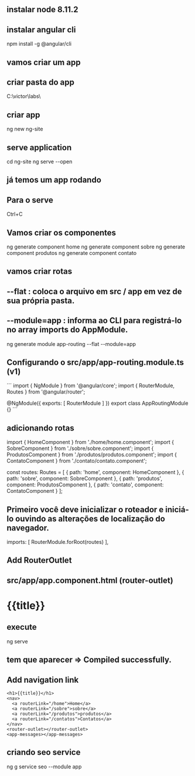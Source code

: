 
## instalar node 8.11.2



## instalar angular cli
npm install -g @angular/cli

## vamos criar um app
## criar pasta do app
C:\victor\labs\

## criar app
ng new ng-site

## serve application
cd ng-site
ng serve --open

## já temos um app rodando

## Para o serve
Ctrl+C

## Vamos criar os componentes
ng generate component home
ng generate component sobre
ng generate component produtos
ng generate component contato

## vamos criar rotas
## --flat : coloca o arquivo em src / app em vez de sua própria pasta.
## --module=app : informa ao CLI para registrá-lo no array imports do AppModule.
ng generate module app-routing --flat --module=app

## Configurando o src/app/app-routing.module.ts (v1)
´´´
import { NgModule }             from '@angular/core';
import { RouterModule, Routes } from '@angular/router';

@NgModule({
  exports: [ RouterModule ]
})
export class AppRoutingModule {}
´´´

## adicionando rotas
import { HomeComponent }      from './home/home.component';
import { SobreComponent }      from './sobre/sobre.component';
import { ProdutosComponent }      from './produtos/produtos.component';
import { ContatoComponent }      from './contato/contato.component';


const routes: Routes = [
  { path: 'home', component: HomeComponent },
  { path: 'sobre', component: SobreComponent },
  { path: 'produtos', component: ProdutosComponent },
  { path: 'contato', component: ContatoComponent }
];

## Primeiro você deve inicializar o roteador e iniciá-lo ouvindo as alterações de localização do navegador.
imports: [ RouterModule.forRoot(routes) ],

## Add RouterOutlet
## src/app/app.component.html (router-outlet)
<h1>{{title}}</h1>
<router-outlet></router-outlet>
<app-messages></app-messages>

## execute
ng serve

## tem que aparecer => Compiled successfully.

## Add navigation link
```
<h1>{{title}}</h1>
<nav>
  <a routerLink="/home">Home</a>
  <a routerLink="/sobre">sobre</a>
  <a routerLink="/produtos">produtos</a>
  <a routerLink="/contatos">Contatos</a>
</nav>
<router-outlet></router-outlet>
<app-messages></app-messages>
```

## criando seo service

ng g service seo --module app